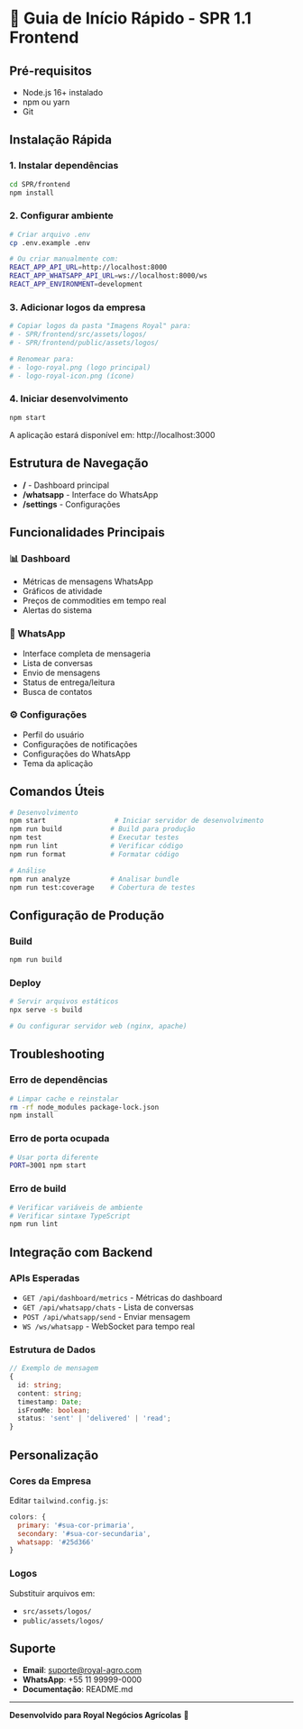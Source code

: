 # 🚀 Guia de Início Rápido - SPR 1.1 Frontend

## Pré-requisitos

- Node.js 16+ instalado
- npm ou yarn
- Git

## Instalação Rápida

### 1. Instalar dependências
```bash
cd SPR/frontend
npm install
```

### 2. Configurar ambiente
```bash
# Criar arquivo .env
cp .env.example .env

# Ou criar manualmente com:
REACT_APP_API_URL=http://localhost:8000
REACT_APP_WHATSAPP_API_URL=ws://localhost:8000/ws
REACT_APP_ENVIRONMENT=development
```

### 3. Adicionar logos da empresa
```bash
# Copiar logos da pasta "Imagens Royal" para:
# - SPR/frontend/src/assets/logos/
# - SPR/frontend/public/assets/logos/

# Renomear para:
# - logo-royal.png (logo principal)
# - logo-royal-icon.png (ícone)
```

### 4. Iniciar desenvolvimento
```bash
npm start
```

A aplicação estará disponível em: http://localhost:3000

## Estrutura de Navegação

- **/** - Dashboard principal
- **/whatsapp** - Interface do WhatsApp
- **/settings** - Configurações

## Funcionalidades Principais

### 📊 Dashboard
- Métricas de mensagens WhatsApp
- Gráficos de atividade
- Preços de commodities em tempo real
- Alertas do sistema

### 💬 WhatsApp
- Interface completa de mensageria
- Lista de conversas
- Envio de mensagens
- Status de entrega/leitura
- Busca de contatos

### ⚙️ Configurações
- Perfil do usuário
- Configurações de notificações
- Configurações do WhatsApp
- Tema da aplicação

## Comandos Úteis

```bash
# Desenvolvimento
npm start                 # Iniciar servidor de desenvolvimento
npm run build            # Build para produção
npm test                 # Executar testes
npm run lint             # Verificar código
npm run format           # Formatar código

# Análise
npm run analyze          # Analisar bundle
npm run test:coverage    # Cobertura de testes
```

## Configuração de Produção

### Build
```bash
npm run build
```

### Deploy
```bash
# Servir arquivos estáticos
npx serve -s build

# Ou configurar servidor web (nginx, apache)
```

## Troubleshooting

### Erro de dependências
```bash
# Limpar cache e reinstalar
rm -rf node_modules package-lock.json
npm install
```

### Erro de porta ocupada
```bash
# Usar porta diferente
PORT=3001 npm start
```

### Erro de build
```bash
# Verificar variáveis de ambiente
# Verificar sintaxe TypeScript
npm run lint
```

## Integração com Backend

### APIs Esperadas
- `GET /api/dashboard/metrics` - Métricas do dashboard
- `GET /api/whatsapp/chats` - Lista de conversas
- `POST /api/whatsapp/send` - Enviar mensagem
- `WS /ws/whatsapp` - WebSocket para tempo real

### Estrutura de Dados
```typescript
// Exemplo de mensagem
{
  id: string;
  content: string;
  timestamp: Date;
  isFromMe: boolean;
  status: 'sent' | 'delivered' | 'read';
}
```

## Personalização

### Cores da Empresa
Editar `tailwind.config.js`:
```javascript
colors: {
  primary: '#sua-cor-primaria',
  secondary: '#sua-cor-secundaria',
  whatsapp: '#25d366'
}
```

### Logos
Substituir arquivos em:
- `src/assets/logos/`
- `public/assets/logos/`

## Suporte

- **Email**: suporte@royal-agro.com
- **WhatsApp**: +55 11 99999-0000
- **Documentação**: README.md

---

**Desenvolvido para Royal Negócios Agrícolas** 🌾 